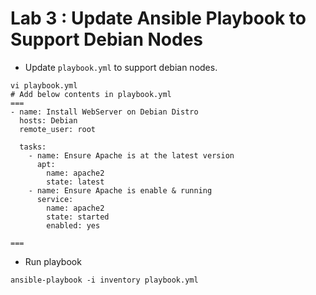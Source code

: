 # Lab 3 : Update Ansible Playbook to Support Debian Nodes

* Update `playbook.yml` to support debian nodes.

```
vi playbook.yml
# Add below contents in playbook.yml
===     
- name: Install WebServer on Debian Distro
  hosts: Debian
  remote_user: root

  tasks:
    - name: Ensure Apache is at the latest version
      apt:
        name: apache2
        state: latest
    - name: Ensure Apache is enable & running 
      service:
        name: apache2
        state: started
        enabled: yes 

===
```

* Run playbook 

```
ansible-playbook -i inventory playbook.yml
```

